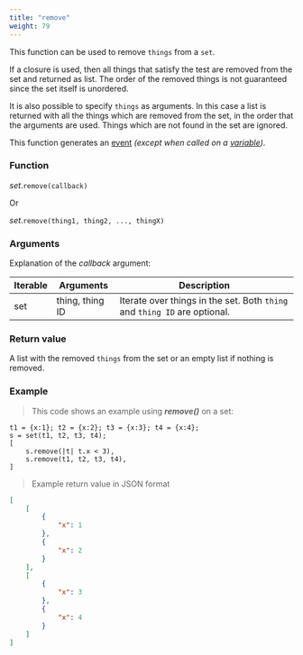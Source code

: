 ```yaml
---
title: "remove"
weight: 79
---
```


This function can be used to remove `things` from a `set`.

If a closure is used, then all things that satisfy the test are removed from the set
and returned as list. The order of the removed things is not guaranteed since the set itself is unordered.

It is also possible to specify `things` as arguments. In this case a list is returned with
all the things which are removed from the set, in the order that the arguments are used.
Things which are not found in the set are ignored.

This function generates an [event](../../../overview/events) *(except when called on a [variable](../../../overview/variable))*.

### Function

*set*.`remove(callback)`

Or

*set*.`remove(thing1, thing2, ..., thingX)`

### Arguments

Explanation of the *callback* argument:

Iterable | Arguments | Description
-------- | -------- | -----------
set | thing, thing ID | Iterate over things in the set. Both `thing` and `thing ID` are optional.

### Return value

A list with the removed `things` from the set or an empty list if nothing is removed.

### Example

> This code shows an example using ***remove()*** on a set:

```thingsdb,should_pass
t1 = {x:1}; t2 = {x:2}; t3 = {x:3}; t4 = {x:4};
s = set(t1, t2, t3, t4);
[
    s.remove(|t| t.x < 3),
    s.remove(t1, t2, t3, t4),
]
```

> Example return value in JSON format

```json
[
    [
        {
            "x": 1
        },
        {
            "x": 2
        }
    ],
    [
        {
            "x": 3
        },
        {
            "x": 4
        }
    ]
]
```
